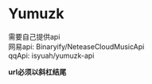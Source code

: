 # Yumuzk
需要自己提供api  
网易api: Binaryify/NeteaseCloudMusicApi  
qqApi: isyuah/yumuzk-api  

**url必须以斜杠结尾**